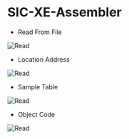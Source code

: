 # SIC-XE-Assembler



- Read From File

![Read](https://i.postimg.cc/CMcNJpB4/1.png)


- Location Address

![Read](https://i.postimg.cc/B6Mxh26v/2.png)

- Sample Table

![Read](https://i.postimg.cc/X7Zw8G0V/3.png)

- Object Code

![Read](https://i.postimg.cc/7PMyG747/object-code.png)


